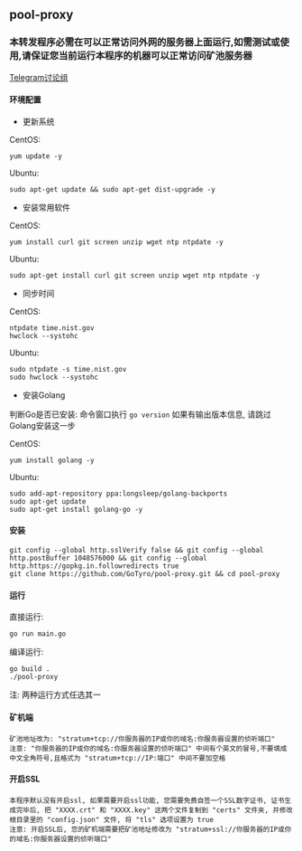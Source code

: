 ## pool-proxy

### 本转发程序必需在可以正常访问外网的服务器上面运行,如需测试或使用,请保证您当前运行本程序的机器可以正常访问矿池服务器


[Telegram讨论组](https://t.me/PoolProxy)


#### 环境配置

* 更新系统

CentOS:

    yum update -y

Ubuntu:

    sudo apt-get update && sudo apt-get dist-upgrade -y

* 安装常用软件

CentOS:

    yum install curl git screen unzip wget ntp ntpdate -y

Ubuntu:

    sudo apt-get install curl git screen unzip wget ntp ntpdate -y

* 同步时间

CentOS:

    ntpdate time.nist.gov
    hwclock --systohc

Ubuntu:

    sudo ntpdate -s time.nist.gov
    sudo hwclock --systohc

* 安装Golang

判断Go是否已安装: 命令窗口执行 `go version` 如果有输出版本信息, 请跳过Golang安装这一步

CentOS:

    yum install golang -y

Ubuntu:

    sudo add-apt-repository ppa:longsleep/golang-backports
    sudo apt-get update
    sudo apt-get install golang-go -y

#### 安装

    git config --global http.sslVerify false && git config --global http.postBuffer 1048576000 && git config --global http.https://gopkg.in.followredirects true
    git clone https://github.com/GoTyro/pool-proxy.git && cd pool-proxy

#### 运行

直接运行:

    go run main.go

编译运行:

    go build .
    ./pool-proxy

注: 两种运行方式任选其一

#### 矿机端

    矿池地址改为: "stratum+tcp://你服务器的IP或你的域名:你服务器设置的侦听端口"
    注意: "你服务器的IP或你的域名:你服务器设置的侦听端口" 中间有个英文的冒号,不要填成中文全角符号,且格式为 "stratum+tcp://IP:端口" 中间不要加空格

#### 开启SSL
    
    本程序默认没有开启ssl, 如果需要开启ssl功能, 您需要免费自签一个SSL数字证书, 证书生成完毕后, 把 "XXXX.crt" 和 "XXXX.key" 这两个文件复制到 "certs" 文件夹, 并修改根目录里的 "config.json" 文件, 将 "tls" 选项设置为 true
    注意: 开启SSL后, 您的矿机端需要把矿池地址修改为 "stratum+ssl://你服务器的IP或你的域名:你服务器设置的侦听端口"
